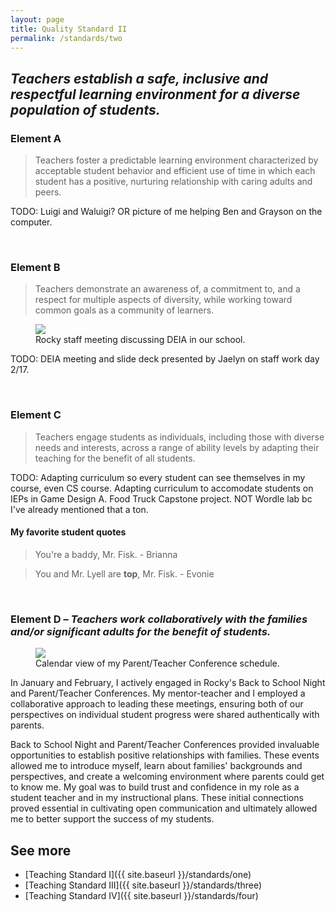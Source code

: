 ```yaml
---
layout: page
title: Quality Standard II
permalink: /standards/two
---
```


## _Teachers establish a safe, inclusive and respectful learning environment for a diverse population of students._

### Element A

> Teachers foster a predictable learning environment characterized by acceptable student behavior and efficient use of time in which each student has a positive, nurturing relationship with caring adults and peers.

TODO: Luigi and Waluigi? OR picture of me helping Ben and Grayson on the computer.

<br>

### Element B

> Teachers demonstrate an awareness of, a commitment to, and a respect for multiple aspects of diversity, while working toward common goals as a community of learners.

<figure>
	<img src="{{ site.baseurl }}/images/rocky-deia.jpg">
	<figcaption>Rocky staff meeting discussing DEIA in our school.</figcaption>
</figure>

TODO: DEIA meeting and slide deck presented by Jaelyn on staff work day 2/17.

<br>

### Element C

> Teachers engage students as individuals, including those with diverse needs and interests, across a range of ability levels by adapting their teaching for the benefit of all students.

TODO: Adapting curriculum so every student can see themselves in my course, even CS course. Adapting curriculum to accomodate students on IEPs in Game Design A. Food Truck Capstone project.
NOT Wordle lab bc I've already mentioned that a ton.

#### My favorite student quotes

>You're a baddy, Mr. Fisk. - Brianna

>You and Mr. Lyell are **top**, Mr. Fisk. - Evonie

<br>

### Element D – _Teachers work collaboratively with the families and/or significant adults for the benefit of students._

<figure>
	<img src="{{ site.baseurl }}/images/ptc-calendar.png">
	<figcaption>Calendar view of my Parent/Teacher Conference schedule.</figcaption>
</figure>

In January and February, I actively engaged in Rocky's Back to School Night and Parent/Teacher Conferences. My mentor-teacher and I employed a collaborative approach to leading these meetings, ensuring both of our perspectives on individual student progress were shared authentically with parents.

Back to School Night and Parent/Teacher Conferences provided invaluable opportunities to establish positive relationships with families. These events allowed me to introduce myself, learn about families' backgrounds and perspectives, and create a welcoming environment where parents could get to know me. My goal was to build trust and confidence in my role as a student teacher and in my instructional plans. These initial connections proved essential in cultivating open communication and ultimately allowed me to better support the success of my students.

## See more

- [Teaching Standard I]({{ site.baseurl }}/standards/one)
- [Teaching Standard III]({{ site.baseurl }}/standards/three)
- [Teaching Standard IV]({{ site.baseurl }}/standards/four)
